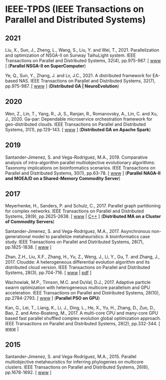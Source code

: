 # IEEE-TPDS (IEEE Transactions on Parallel and Distributed Systems)

## 2021

Liu, X., Sun, J., Zheng, L., Wang, S., Liu, Y. and Wei, T., 2021. Parallelization and optimization of NSGA-II on Sunway TaihuLight system. IEEE Transactions on Parallel and Distributed Systems, 32(4), pp.975-987. [ [www](https://ieeexplore.ieee.org/abstract/document/9253690) ] (**Parallel NSGA-II on SuperComputer**)

Ye, Q., Sun, Y., Zhang, J. and Lv, J.C., 2021. A distributed framework for EA-based NAS. IEEE Transactions on Parallel and Distributed Systems, 32(7), pp.975-987. [ [www](https://ieeexplore.ieee.org/abstract/document/9305984) ] (**Distributed GA | NeuroEvolution**)

## 2020

Wen, Z., Lin, T., Yang, R., Ji, S., Ranjan, R., Romanovsky, A., Lin, C. and Xu, J., 2020. Ga-par: Dependable microservice orchestration framework for geo-distributed clouds. IEEE Transactions on Parallel and Distributed Systems, 31(1), pp.129-143. [ [www](https://ieeexplore.ieee.org/abstract/document/8766876) ] (**Distributed GA on Apache Spark**)

## 2019

Santander-Jimenez, S. and Vega-Rodriguez, M.A., 2019. Comparative analysis of intra-algorithm parallel multiobjective evolutionary algorithms: Taxonomy implications on bioinformatics scenarios. IEEE Transactions on Parallel and Distributed Systems, 30(1), pp.63-78. [ [www](https://ieeexplore.ieee.org/abstract/document/8409336) ] (**Parallel NAGA-II and MOEA/D on a Shared-Memory Commodity Server**)

## 2017

Meyerhenke, H., Sanders, P. and Schulz, C., 2017. Parallel graph partitioning for complex networks. IEEE Transactions on Parallel and Distributed Systems, 28(9), pp.2625-2638. [ [www](https://ieeexplore.ieee.org/abstract/document/7859409) | [C++](https://github.com/KaHIP/KaHIP) ] (**Distributed MA on a Cluster of Commodity Servers**)

Santander-Jimenez, S. and Vega-Rodríguez, M.A., 2017. Asynchronous non-generational model to parallelize metaheuristics: A bioinformatics case study. IEEE Transactions on Parallel and Distributed Systems, 28(7), pp.1825-1838. [ [www](https://ieeexplore.ieee.org/abstract/document/7801038) ]

Zhan, Z.H., Liu, X.F., Zhang, H., Yu, Z., Weng, J., Li, Y., Gu, T. and Zhang, J., 2017. Cloudde: A heterogeneous differential evolution algorithm and its distributed cloud version. IEEE Transactions on Parallel and Distributed Systems, 28(3), pp.704-716. [ [www](https://ieeexplore.ieee.org/abstract/document/7530859) | [pdf](https://ieeexplore.ieee.org/stamp/stamp.jsp?arnumber=7530859) ]

Wachowiak, M.P., Timson, M.C. and DuVal, D.J., 2017. Adaptive particle swarm optimization with heterogeneous multicore parallelism and GPU acceleration. IEEE Transactions on Parallel and Distributed Systems, 28(10), pp.2784-2793. [ [www](https://ieeexplore.ieee.org/abstract/document/7886331) ] (**Parallel PSO on GPU**)

Kan, G., Lei, T., Liang, K., Li, J., Ding, L., He, X., Yu, H., Zhang, D., Zuo, D., Bao, Z. and Amo-Boateng, M., 2017. A multi-core CPU and many-core GPU based fast parallel shuffled complex evolution global optimization approach. IEEE Transactions on Parallel and Distributed Systems, 28(2), pp.332-344. [ [www](https://ieeexplore.ieee.org/abstract/document/7491261) ]

## 2015

Santander-Jimenez, S. and Vega-Rodriguez, M.A., 2015. Parallel multiobjective metaheuristics for inferring phylogenies on multicore clusters. IEEE Transactions on Parallel and Distributed Systems, 26(6), pp.1678-1692. [ [www](https://ieeexplore.ieee.org/abstract/document/6819075/) ]
